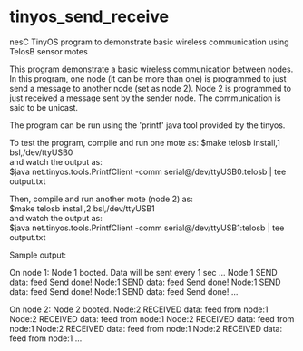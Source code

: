# tinyos_send_receive
nesC TinyOS program to demonstrate basic wireless communication using TelosB sensor motes 

 This program demonstrate a basic wireless communication between nodes. In this program,
 one node (it can be more than one) is programmed to just send a message to another 
 node (set as node 2). Node 2 is programmed to just received a message sent by the sender node. 
 The communication is said to be unicast. 
  
 The program can be run using the 'printf' java tool provided by the tinyos. 
  
 To test the program, compile and run one mote as:
 $make telosb install,1 bsl,/dev/ttyUSB0<br>
 and watch the output as:<br>
 $java net.tinyos.tools.PrintfClient -comm serial@/dev/ttyUSB0:telosb | tee output.txt<br> 
  
 Then, compile and run another mote (node 2) as:<br>
 $make telosb install,2 bsl,/dev/ttyUSB1<br>
 and watch the output as:<br>
 $java net.tinyos.tools.PrintfClient -comm serial@/dev/ttyUSB1:telosb | tee output.txt 
 
 Sample output:
 
 On node 1:
 Node 1 booted.
 Data will be sent every 1 sec ...
 Node:1 SEND data: feed
 Send done!
 Node:1 SEND data: feed
 Send done!
 Node:1 SEND data: feed
 Send done!
 Node:1 SEND data: feed
 Send done!
 ...
 
 On node 2:
 Node 2 booted.
 Node:2 RECEIVED data: feed from node:1
 Node:2 RECEIVED data: feed from node:1
 Node:2 RECEIVED data: feed from node:1
 Node:2 RECEIVED data: feed from node:1
 Node:2 RECEIVED data: feed from node:1
 ...

